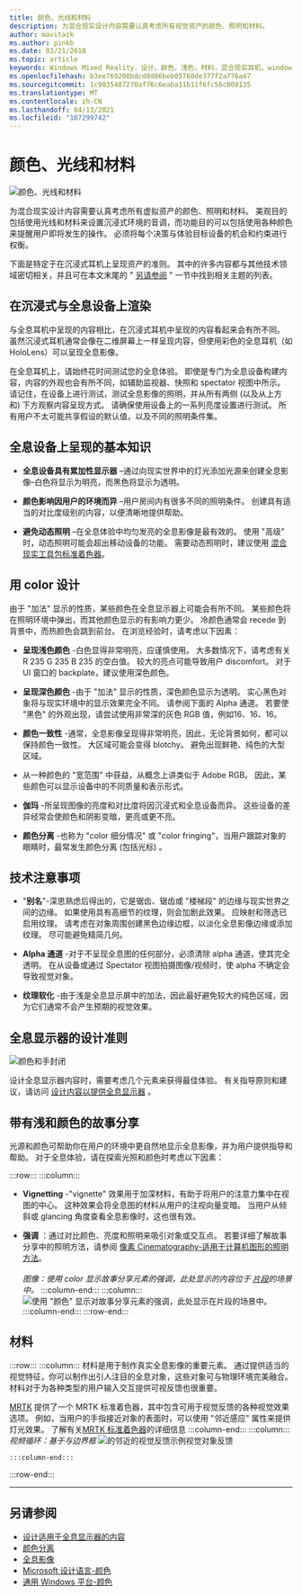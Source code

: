 ```yaml
---
title: 颜色、光线和材料
description: 为混合现实设计内容需要认真考虑所有视觉资产的颜色、照明和材料。
author: mavitazk
ms.author: pinkb
ms.date: 03/21/2018
ms.topic: article
keywords: Windows Mixed Reality，设计，颜色，浅色，材料，混合现实耳机，windows Mixed reality 耳机，虚拟现实耳机，HoloLens，MRTK，混合现实工具包
ms.openlocfilehash: b3ee769208bdcd0d86beb05760de377f2a776a47
ms.sourcegitcommit: 1c9035487270af76c6eaba11b11f6fc56c008135
ms.translationtype: MT
ms.contentlocale: zh-CN
ms.lasthandoff: 04/13/2021
ms.locfileid: "107299742"
---
```

# <a name="color-light-and-materials"></a>颜色、光线和材料

![颜色、光线和材料](images/RemoteRendering.jpg)

为混合现实设计内容需要认真考虑所有虚拟资产的颜色、照明和材料。 美观目的包括使用光线和材料来设置沉浸式环境的音调，而功能目的可以包括使用各种颜色来提醒用户即将发生的操作。 必须将每个决策与体验目标设备的机会和约束进行权衡。

下面是特定于在沉浸式耳机上呈现资产的准则。 其中的许多内容都与其他技术领域密切相关，并且可在本文末尾的 " [另请参阅](color-light-and-materials.md#see-also) " 一节中找到相关主题的列表。

## <a name="rendering-on-immersive-vs-holographic-devices"></a>在沉浸式与全息设备上渲染

与全息耳机中呈现的内容相比，在沉浸式耳机中呈现的内容看起来会有所不同。 虽然沉浸式耳机通常会像在二维屏幕上一样呈现内容，但使用彩色的全息耳机（如 HoloLens）可以呈现全息影像。

在全息耳机上，请始终花时间测试您的全息体验。 即使是专门为全息设备构建内容，内容的外观也会有所不同，如辅助监视器、快照和 spectator 视图中所示。 请记住，在设备上进行测试，测试全息影像的照明，并从所有两侧 (以及从上方和) 下方观察内容呈现方式。 请确保使用设备上的一系列亮度设置进行测试。 所有用户不太可能共享假设的默认值，以及不同的照明条件集。

## <a name="fundamentals-of-rendering-on-holographic-devices"></a>全息设备上呈现的基本知识

* **全息设备具有累加性显示器** –通过向现实世界中的灯光添加光源来创建全息影像–白色将显示为明亮，而黑色将显示为透明。

* **颜色影响因用户的环境而异** –用户房间内有很多不同的照明条件。 创建具有适当的对比度级别的内容，以便清晰地提供帮助。

* **避免动态照明** –在全息体验中均匀发亮的全息影像是最有效的。 使用 "高级" 时，动态照明可能会超出移动设备的功能。 需要动态照明时，建议使用 [混合现实工具包标准着色器](https://github.com/microsoft/MixedRealityToolkit-Unity/blob/mrtk_release/Documentation/README_MRTKStandardShader.md)。 

## <a name="designing-with-color"></a>用 color 设计

由于 "加法" 显示的性质，某些颜色在全息显示器上可能会有所不同。 某些颜色将在照明环境中弹出，而其他颜色显示的有影响力更少。 冷颜色通常会 recede 到背景中，而热颜色会跳到前台。 在浏览经验时，请考虑以下因素：

* **呈现浅色颜色** -白色显得非常明亮，应谨慎使用。 大多数情况下，请考虑有关 R 235 G 235 B 235 的空白值。 较大的亮点可能导致用户 discomfort。 对于 UI 窗口的 backplate，建议使用深色颜色。

* **呈现深色颜色** -由于 "加法" 显示的性质，深色颜色显示为透明。 实心黑色对象将与现实环境中的显示效果完全不同。 请参阅下面的 Alpha 通道。 若要使 "黑色" 的外观出现，请尝试使用非常深的灰色 RGB 值，例如16、16、16。

* **颜色一致性** -通常，全息影像呈现得非常明亮，因此，无论背景如何，都可以保持颜色一致性。 大区域可能会变得 blotchy。 避免出现鲜艳、纯色的大型区域。

* 从一种颜色的 "宽范围" 中获益，从概念上讲类似于 Adobe RGB。 因此，某些颜色可以显示设备中的不同质量和表示形式。

* **伽玛** -所呈现图像的亮度和对比度将因沉浸式和全息设备而异。 这些设备的差异经常会使颜色和阴影变暗，更亮或更不亮。

* **颜色分离** -也称为 "color 细分情况" 或 "color fringing"，当用户跟踪对象的眼睛时，最常发生颜色分离 (包括光标) 。

## <a name="technical-considerations"></a>技术注意事项

* "**别名**"-深思熟虑后得出的，它是锯齿、锯齿或 "楼梯段" 的边缘与现实世界之间的边缘。 如果使用具有高细节的纹理，则会加剧此效果。 应映射和筛选已启用纹理。 请考虑在对象周围创建黑色边缘边框，以淡化全息影像边缘或添加纹理。 尽可能避免精简几何。

* **Alpha 通道** -对于不呈现全息图的任何部分，必须清除 alpha 通道，使其完全透明。 在从设备或通过 Spectator 视图拍摄图像/视频时，使 alpha 不确定会导致视觉对象。

* **纹理软化** -由于浅是全息显示屏中的加法，因此最好避免较大的纯色区域，因为它们通常不会产生预期的视觉效果。

## <a name="design-guidelines-for-holographic-display"></a>全息显示器的设计准则

![颜色和手封闭](images/color_handocclusion.jpg)

设计全息显示器内容时，需要考虑几个元素来获得最佳体验。 有关指导原则和建议，请访问 [设计内容以提供全息显示器](designing-content-for-holographic-display.md) 。

## <a name="storytelling-with-light-and-color"></a>带有浅和颜色的故事分享

光源和颜色可帮助你在用户的环境中更自然地显示全息影像，并为用户提供指导和帮助。 对于全息体验，请在探索光照和颜色时考虑以下因素：

:::row:::
    :::column:::
* **Vignetting** -"vignette" 效果用于加深材料，有助于将用户的注意力集中在视图的中心。 这种效果会将全息图的材料从用户的注视向量变暗。 当用户从倾斜或 glancing 角度查看全息影像时，这也很有效。

* **强调** ：通过对比颜色、亮度和照明来吸引对象或交互点。 若要详细了解故事分享中的照明方法，请参阅 [像素 Cinematography-适用于计算机图形的照明方法](http://media.siggraph.org/education/cgsource/Archive/ConfereceCourses/S96/course30.pdf)。<br>
        <br>
        *图像：使用 color 显示故事分享元素的强调，此处显示的内容位于 [片段](https://www.microsoft.com/p/fragments/9nblggh5ggm8)的场景中。*
    :::column-end:::
        :::column:::
        ![使用 "颜色" 显示对故事分享元素的强调，此处显示在片段的场景中。](images/640px-fragments.jpg)<br>
    :::column-end:::
:::row-end:::

## <a name="materials"></a>材料

:::row:::
    :::column:::
材料是用于制作真实全息影像的重要元素。 通过提供适当的视觉特征，你可以制作出引人注目的全息对象，这些对象可与物理环境完美融合。 材料对于为各种类型的用户输入交互提供可视反馈也很重要。  

[MRTK](https://github.com/Microsoft/MixedRealityToolkit-Unity) 提供了一个 MRTK 标准着色器，其中包含可用于视觉反馈的各种视觉效果选项。 例如，当用户的手指接近对象的表面时，可以使用 "邻近感应" 属性来提供灯光效果。 了解有关[MRTK 标准着色器](https://docs.microsoft.com/windows/mixed-reality/mrtk-unity/features/rendering/mrtk-standard-shader)的详细信息
    :::column-end:::
        :::column:::
    *视频循环：基于与边界框* 
     ![ 的邻近的视觉反馈示例视觉对象反馈](images/HoloLens2_Proximity.gif)

    :::column-end:::
:::row-end:::
<br>

---

## <a name="see-also"></a>另请参阅
* [设计适用于全息显示器的内容](designing-content-for-holographic-display.md)
* [颜色分离](../develop/platform-capabilities-and-apis/hologram-stability.md#color-separation)
* [全息影像](../discover/hologram.md)
* [Microsoft 设计语言-颜色](https://www.microsoft.com/design/color)
* [通用 Windows 平台-颜色](/windows/uwp/style/color)